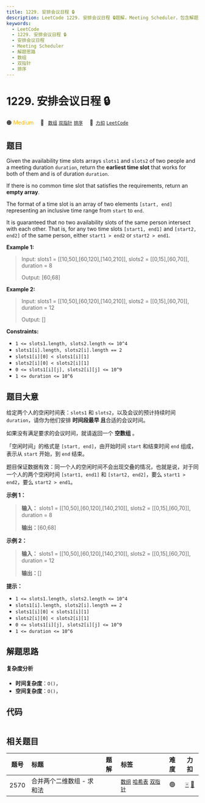 ```yaml
---
title: 1229. 安排会议日程 🔒
description: LeetCode 1229. 安排会议日程 🔒题解，Meeting Scheduler，包含解题思路、复杂度分析以及完整的 JavaScript 代码实现。
keywords:
  - LeetCode
  - 1229. 安排会议日程 🔒
  - 安排会议日程
  - Meeting Scheduler
  - 解题思路
  - 数组
  - 双指针
  - 排序
---
```


# 1229. 安排会议日程 🔒

🟠 <font color=#ffb800>Medium</font>&emsp; 🔖&ensp; [`数组`](/tag/array.md) [`双指针`](/tag/two-pointers.md) [`排序`](/tag/sorting.md)&emsp; 🔗&ensp;[`力扣`](https://leetcode.cn/problems/meeting-scheduler) [`LeetCode`](https://leetcode.com/problems/meeting-scheduler)

## 题目

Given the availability time slots arrays `slots1` and `slots2` of two people
and a meeting duration `duration`, return the **earliest time slot** that
works for both of them and is of duration `duration`.

If there is no common time slot that satisfies the requirements, return an
**empty array**.

The format of a time slot is an array of two elements `[start, end]`
representing an inclusive time range from `start` to `end`.

It is guaranteed that no two availability slots of the same person intersect
with each other. That is, for any two time slots `[start1, end1]` and
`[start2, end2]` of the same person, either `start1 > end2` or `start2 >
end1`.



**Example 1:**

> Input: slots1 = [[10,50],[60,120],[140,210]], slots2 = [[0,15],[60,70]], duration = 8
> 
> Output: [60,68]

**Example 2:**

> Input: slots1 = [[10,50],[60,120],[140,210]], slots2 = [[0,15],[60,70]], duration = 12
> 
> Output: []

**Constraints:**

  * `1 <= slots1.length, slots2.length <= 10^4`
  * `slots1[i].length, slots2[i].length == 2`
  * `slots1[i][0] < slots1[i][1]`
  * `slots2[i][0] < slots2[i][1]`
  * `0 <= slots1[i][j], slots2[i][j] <= 10^9`
  * `1 <= duration <= 10^6`


## 题目大意

给定两个人的空闲时间表：`slots1` 和 `slots2`，以及会议的预计持续时间 `duration`，请你为他们安排 **时间段最早
且**合适的会议时间。

如果没有满足要求的会议时间，就请返回一个 **空数组** 。

「空闲时间」的格式是 `[start, end]`，由开始时间 `start` 和结束时间 `end` 组成，表示从 `start` 开始，到 `end`
结束。

题目保证数据有效：同一个人的空闲时间不会出现交叠的情况，也就是说，对于同一个人的两个空闲时间 `[start1, end1]` 和 `[start2,
end2]`，要么 `start1 > end2`，要么 `start2 > end1`。



**示例 1：**

> 
> 
> 
> 
> 
> **输入：** slots1 = [[10,50],[60,120],[140,210]], slots2 = [[0,15],[60,70]], duration = 8
> 
> **输出：**[60,68]
> 
> 

**示例 2：**

> 
> 
> 
> 
> 
> **输入：** slots1 = [[10,50],[60,120],[140,210]], slots2 = [[0,15],[60,70]], duration = 12
> 
> **输出：**[]
> 
> 



**提示：**

  * `1 <= slots1.length, slots2.length <= 10^4`
  * `slots1[i].length, slots2[i].length == 2`
  * `slots1[i][0] < slots1[i][1]`
  * `slots2[i][0] < slots2[i][1]`
  * `0 <= slots1[i][j], slots2[i][j] <= 10^9`
  * `1 <= duration <= 10^6`


## 解题思路

#### 复杂度分析

- **时间复杂度**：`O()`，
- **空间复杂度**：`O()`，

## 代码

```javascript

```

## 相关题目

<!-- prettier-ignore -->
| 题号 | 标题 | 题解 | 标签 | 难度 | 力扣 |
| :------: | :------ | :------: | :------ | :------: | :------: |
| 2570 | 合并两个二维数组 - 求和法 |  |  [`数组`](/tag/array.md) [`哈希表`](/tag/hash-table.md) [`双指针`](/tag/two-pointers.md) | 🟢 | [🀄️](https://leetcode.cn/problems/merge-two-2d-arrays-by-summing-values) [🔗](https://leetcode.com/problems/merge-two-2d-arrays-by-summing-values) |